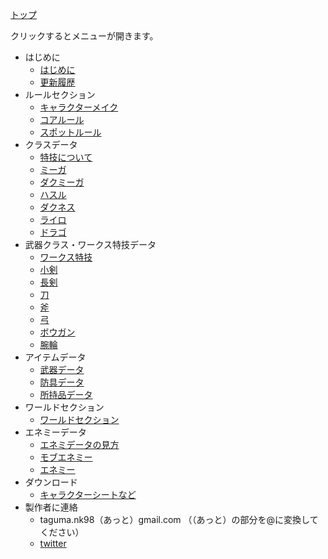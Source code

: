 [トップ](./)

クリックするとメニューが開きます。

* はじめに
    * [はじめに](page/)
    * [更新履歴](page/whatnew.html)
* ルールセクション
    * [キャラクターメイク](page/rule/charamake.html)
    * [コアルール](page/rule/corerule.html)
    * [スポットルール](page/rule/spotrule.html)
* クラスデータ
    * [特技について](page/group/skillindex.html)
    * [ミーガ](page/group/miga.html)
    * [ダクミーガ](page/group/dkmiga.html)
    * [ハスル](page/group/hsl.html)
    * [ダクネス](page/group/dknes.html)
    * [ライロ](page/group/railo.html)
    * [ドラゴ](page/group/drago.html)
* 武器クラス・ワークス特技データ
  * [ワークス特技](page/weapon/works.html)
  * [小剣](page/weapon/knife.html)
  * [長剣](page/weapon/sword.html)
  * [刀](page/weapon/katana.html)
  * [斧](page/weapon/axe.html)
  * [弓](page/weapon/bow.html)
  * [ボウガン](page/weapon/bowgun.html)
  * [腕輪](page/weapon/bangle.html)
* アイテムデータ
  * [武器データ](page/item/weapon.html)
  * [防具データ](page/item/protector.html)
  * [所持品データ](page/item/item.html)
* ワールドセクション
  * [ワールドセクション](page/world/worldsection.html)
* エネミーデータ
  * [エネミデータの見方](page/enemy/enemydataindex.html)
  * [モブエネミー](page/enemy/mobenemy.html)
  * [エネミー](page/enemy/enemy.html)
* ダウンロード
  * [キャラクターシートなど](page/download/download.html)
* 製作者に連絡
  * taguma.nk98（あっと）gmail.com （（あっと）の部分を@に変換してください）
  * [twitter](https://twitter.com/taguma_nk)
